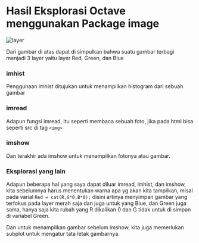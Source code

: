 #  Hasil Eksplorasi Octave menggunakan Package image

![layer](img/layerdanimhist.png)

Dari gambar di atas dapat di simpulkan bahwa suatu gambar terbagi menjadi 3 layer yaitu layer Red, Green, dan Blue

### **imhist**
Penggunaan imhist ditujukan untuk menampilkan histogram dari sebuah gambar

### **imread**
Adapun fungsi imread, itu seperti membaca sebuah foto, jika pada html bisa seperti src di tag `<img>` 

### **imshow**
Dan terakhir ada imshow untuk menampilkan fotonya atau gambar.

### **Eksplorasi yang lain**
Adapun beberapa hal yang saya dapat diluar imread, imhist, dan imshow, kita sebelumnya harus menentukan warna apa yg akan kita tampilkan, misal pada varial `Red = cat(R,G*0,B*0);` disini artinya menyimpan gambar yang terfokus pada layer merah saja dan juga untuk yang Blue, dan Green juga sama, hanya saja kita rubah yang R dikalikan 0 dan G tidak untuk di simpan di variabel Green.

Dan untuk menampilkan gambar sebelum imshow, kita juga memerlukan subplot untuk mengatur tata letak gambarnya.
